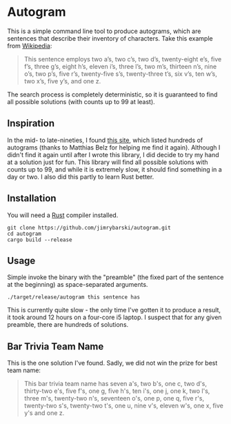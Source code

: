 # Autogram

This is a simple command line tool to produce autograms, which are sentences that describe their inventory of
characters. Take this example from [Wikipedia](https://en.wikipedia.org/wiki/Autogram):

> This sentence employs two a’s, two c’s, two d’s, twenty-eight e’s, five f’s, three g’s, eight h’s, eleven i’s, three l’s, two m’s, thirteen n’s, nine o’s, two p’s, five r’s, twenty-five s’s, twenty-three t’s, six v’s, ten w’s, two x’s, five y’s, and one z.

The search process is completely deterministic, so it is guaranteed to find all possible solutions (with counts up to 99
at least).

## Inspiration

In the mid- to late-nineties, I found [this site](https://selfreferentialsentences.blogspot.com/), which listed hundreds of
autograms (thanks to Matthias Belz for helping me find it again). Although I didn't find it again until after I wrote
this library, I did decide to try my hand at a solution just for fun. This library will find all possible solutions with
counts up to 99, and while it is extremely slow, it should find something in a day or two. I also did this partly to learn Rust better.

## Installation

You will need a [Rust](https://www.rust-lang.org/en-US/) compiler installed.

```
git clone https://github.com/jimrybarski/autogram.git
cd autogram
cargo build --release
```

## Usage

Simple invoke the binary with the "preamble" (the fixed part of the sentence at the beginning) as space-separated
arguments.

`./target/release/autogram this sentence has`

This is currently quite slow - the only time I've gotten it to produce a result, it took around 12 hours on a four-core
i5 laptop. I suspect that for any given preamble, there are hundreds of solutions.

## Bar Trivia Team Name

This is the one solution I've found. Sadly, we did not win the prize for best team name:

> This bar trivia team name has seven a's, two b's, one c, two d's, thirty-two e's, five f's, one g, five h's, ten i's, one j, one k, two l's, three m's, twenty-two n's, seventeen o's, one p, one q, five r's, twenty-two s's, twenty-two t's, one u, nine v's, eleven w's, one x, five y's and one z.

